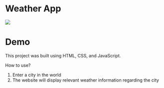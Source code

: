 # Weather App
<img src = weatherappdemo.gif>

# Demo
This project was built using HTML, CSS, and JavaScript.

How to use?
1. Enter a city in the world
2. The website will display relevant weather information regarding the city

